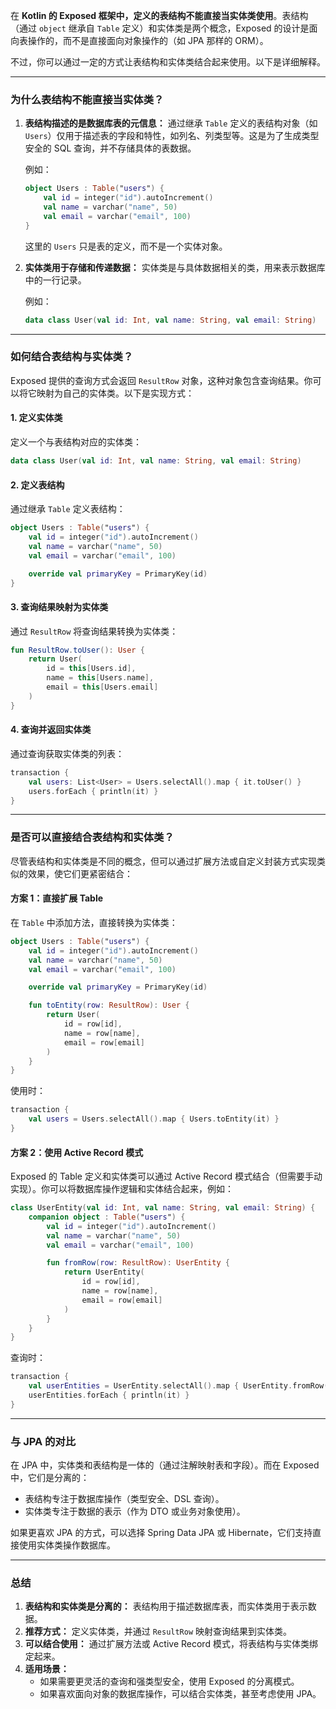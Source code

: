 在 **Kotlin 的 Exposed 框架中，定义的表结构不能直接当实体类使用**。表结构（通过 `object` 继承自 `Table` 定义）和实体类是两个概念，Exposed 的设计是面向表操作的，而不是直接面向对象操作的（如 JPA 那样的 ORM）。

不过，你可以通过一定的方式让表结构和实体类结合起来使用。以下是详细解释。

---

### **为什么表结构不能直接当实体类？**

1. **表结构描述的是数据库表的元信息：** 通过继承 `Table` 定义的表结构对象（如 `Users`）仅用于描述表的字段和特性，如列名、列类型等。这是为了生成类型安全的 SQL 查询，并不存储具体的表数据。
    
    例如：
    
    ```kotlin
    object Users : Table("users") {
        val id = integer("id").autoIncrement()
        val name = varchar("name", 50)
        val email = varchar("email", 100)
    }
    ```
    
    这里的 `Users` 只是表的定义，而不是一个实体对象。
    
2. **实体类用于存储和传递数据：** 实体类是与具体数据相关的类，用来表示数据库中的一行记录。
    
    例如：
    
    ```kotlin
    data class User(val id: Int, val name: String, val email: String)
    ```
    

---

### **如何结合表结构与实体类？**

Exposed 提供的查询方式会返回 `ResultRow` 对象，这种对象包含查询结果。你可以将它映射为自己的实体类。以下是实现方式：

#### **1. 定义实体类**

定义一个与表结构对应的实体类：

```kotlin
data class User(val id: Int, val name: String, val email: String)
```

#### **2. 定义表结构**

通过继承 `Table` 定义表结构：

```kotlin
object Users : Table("users") {
    val id = integer("id").autoIncrement()
    val name = varchar("name", 50)
    val email = varchar("email", 100)

    override val primaryKey = PrimaryKey(id)
}
```

#### **3. 查询结果映射为实体类**

通过 `ResultRow` 将查询结果转换为实体类：

```kotlin
fun ResultRow.toUser(): User {
    return User(
        id = this[Users.id],
        name = this[Users.name],
        email = this[Users.email]
    )
}
```

#### **4. 查询并返回实体类**

通过查询获取实体类的列表：

```kotlin
transaction {
    val users: List<User> = Users.selectAll().map { it.toUser() }
    users.forEach { println(it) }
}
```

---

### **是否可以直接结合表结构和实体类？**

尽管表结构和实体类是不同的概念，但可以通过扩展方法或自定义封装方式实现类似的效果，使它们更紧密结合：

#### **方案 1：直接扩展 Table**

在 `Table` 中添加方法，直接转换为实体类：

```kotlin
object Users : Table("users") {
    val id = integer("id").autoIncrement()
    val name = varchar("name", 50)
    val email = varchar("email", 100)

    override val primaryKey = PrimaryKey(id)

    fun toEntity(row: ResultRow): User {
        return User(
            id = row[id],
            name = row[name],
            email = row[email]
        )
    }
}
```

使用时：

```kotlin
transaction {
    val users = Users.selectAll().map { Users.toEntity(it) }
}
```

#### **方案 2：使用 Active Record 模式**

Exposed 的 Table 定义和实体类可以通过 Active Record 模式结合（但需要手动实现）。你可以将数据库操作逻辑和实体结合起来，例如：

```kotlin
class UserEntity(val id: Int, val name: String, val email: String) {
    companion object : Table("users") {
        val id = integer("id").autoIncrement()
        val name = varchar("name", 50)
        val email = varchar("email", 100)

        fun fromRow(row: ResultRow): UserEntity {
            return UserEntity(
                id = row[id],
                name = row[name],
                email = row[email]
            )
        }
    }
}
```

查询时：

```kotlin
transaction {
    val userEntities = UserEntity.selectAll().map { UserEntity.fromRow(it) }
    userEntities.forEach { println(it) }
}
```

---

### **与 JPA 的对比**

在 JPA 中，实体类和表结构是一体的（通过注解映射表和字段）。而在 Exposed 中，它们是分离的：

- 表结构专注于数据库操作（类型安全、DSL 查询）。
- 实体类专注于数据的表示（作为 DTO 或业务对象使用）。

如果更喜欢 JPA 的方式，可以选择 Spring Data JPA 或 Hibernate，它们支持直接使用实体类操作数据库。

---

### **总结**

1. **表结构和实体类是分离的：** 表结构用于描述数据库表，而实体类用于表示数据。
2. **推荐方式：** 定义实体类，并通过 `ResultRow` 映射查询结果到实体类。
3. **可以结合使用：** 通过扩展方法或 Active Record 模式，将表结构与实体类绑定起来。
4. **适用场景：**
    - 如果需要更灵活的查询和强类型安全，使用 Exposed 的分离模式。
    - 如果喜欢面向对象的数据库操作，可以结合实体类，甚至考虑使用 JPA。